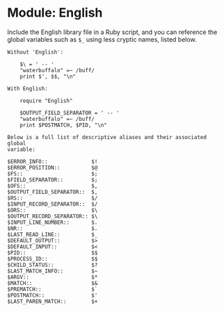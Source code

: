 # Module: English
    

Include the English library file in a Ruby script, and you can
    reference the global variables such as <code>$_</code> using less
    cryptic names, listed below.

    Without 'English':

        $\ = ' -- '
        "waterbuffalo" =~ /buff/
        print $', $$, "\n"

    With English:

        require "English"

        $OUTPUT_FIELD_SEPARATOR = ' -- '
        "waterbuffalo" =~ /buff/
        print $POSTMATCH, $PID, "\n"

    Below is a full list of descriptive aliases and their associated global
    variable:

    $ERROR_INFO::              $!
    $ERROR_POSITION::          $@
    $FS::                      $;
    $FIELD_SEPARATOR::         $;
    $OFS::                     $,
    $OUTPUT_FIELD_SEPARATOR::  $,
    $RS::                      $/
    $INPUT_RECORD_SEPARATOR::  $/
    $ORS::                     $\
    $OUTPUT_RECORD_SEPARATOR:: $\
    $INPUT_LINE_NUMBER::       $.
    $NR::                      $.
    $LAST_READ_LINE::          $_
    $DEFAULT_OUTPUT::          $>
    $DEFAULT_INPUT::           $<
    $PID::                     $$
    $PROCESS_ID::              $$
    $CHILD_STATUS::            $?
    $LAST_MATCH_INFO::         $~
    $ARGV::                    $*
    $MATCH::                   $&
    $PREMATCH::                $`
    $POSTMATCH::               $'
    $LAST_PAREN_MATCH::        $+



